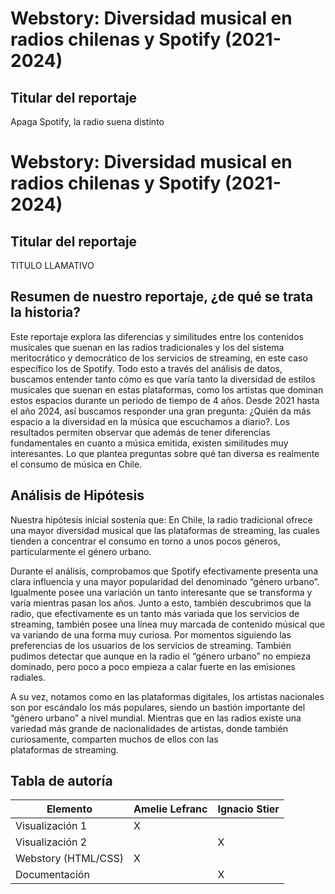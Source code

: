 # Webstory: Diversidad musical en radios chilenas y Spotify (2021-2024)

## Titular del reportaje
Apaga Spotify, la radio suena distinto

# Webstory: Diversidad musical en radios chilenas y Spotify (2021-2024)

## Titular del reportaje
TITULO LLAMATIVO

## Resumen de nuestro reportaje, ¿de qué se trata la historia?
Este reportaje explora las diferencias y similitudes entre los contenidos musicales que suenan en las radios tradicionales y los del sistema meritocrático y democrático de los servicios de streaming, en este caso específico los de Spotify. Todo esto a través del análisis de datos, buscamos entender tanto cómo es que varía tanto la diversidad de estilos musicales que suenan en estas plataformas, como los artistas que dominan estos espacios durante un periodo de tiempo de 4 años. Desde 2021 hasta el año 2024, así buscamos responder una gran pregunta: ¿Quién da más espacio a la diversidad en la música que escuchamos a diario?. Los resultados permiten observar que además de tener diferencias fundamentales en cuanto a música emitida, existen similitudes muy interesantes. Lo que plantea preguntas sobre qué tan diversa es realmente el consumo de música en Chile.

## Análisis de Hipótesis
Nuestra hipótesis inicial sostenía que: En Chile, la radio tradicional ofrece una mayor diversidad musical que las plataformas de streaming, las cuales tienden a concentrar el consumo en torno a unos pocos géneros, particularmente el género urbano.

Durante el análisis, comprobamos que Spotify efectivamente presenta una clara influencia y una mayor popularidad del denominado “género urbano”. Igualmente posee una variación un tanto interesante que se transforma y varía mientras pasan los años. Junto a esto, también descubrimos que la radio, que efectivamente es un tanto más variada que los servicios de streaming, también posee una línea muy marcada de contenido músical que va variando de una forma muy curiosa. Por momentos siguiendo las preferencias de los usuarios de los servicios de streaming. 
También pudimos detectar que aunque en la radio el “género urbano” no empieza dominado, pero poco a poco empieza a calar fuerte en las emisiones radiales. 

A su vez, notamos como en las plataformas digitales, los artistas nacionales son por escándalo los más populares, siendo un bastión importante del “género urbano” a nivel mundial. Mientras que en las radios existe una variedad más grande de nacionalidades de artistas, donde también curiosamente, comparten muchos de ellos con las plataformas de streaming.

## Tabla de autoría

| Elemento               | Amelie Lefranc | Ignacio Stier|
|------------------------|----------------|--------------|
| Visualización 1        | X              |              |              
| Visualización 2        |                | X            |              
| Webstory (HTML/CSS)    | X              |              |        
| Documentación          |                | X             |
